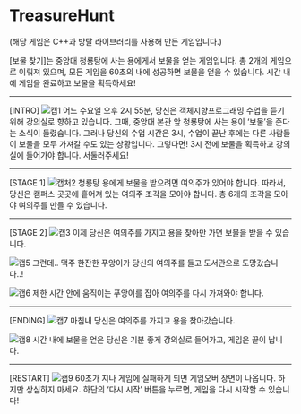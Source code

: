 # TreasureHunt

(해당 게임은 C++과 방탈 라이브러리를 사용해 만든 게임입니다.)

[보물 찾기]는 중앙대 청룡탕에 사는 용에게서 보물을 얻는 게임입니다.
총 2개의 게임으로 이뤄져 있으며, 모든 게임을 60초의 내에 성공하면 보물을 얻을 수 있습니다. 시간 내에 게임을 완료하고 보물을 획득하세요!

----------------------------
[INTRO]
![캡1](https://user-images.githubusercontent.com/90469593/137513572-ae57f41f-a7b0-4c4b-ad0a-61d7392dd362.PNG)
어느 수요일 오후 2시 55분, 당신은 객체지향프로그래밍 수업을 듣기 위해 강의실로 향하고 있습니다. 그때, 중앙대 본관 앞 청룡탕에 사는 용이 ‘보물’을 준다는 소식이 들렸습니다. 그러나 당신의 수업 시간은 3시, 수업이 끝난 후에는 다른 사람들이 보물을 모두 가져갈 수도 있는 상황입니다. 그렇다면! 3시 전에 보물을 획득하고 강의실에 들어가야 합니다. 서둘러주세요!

----------------------------
[STAGE 1]
![캡처2](https://user-images.githubusercontent.com/90469593/137513751-9611a62e-0401-453f-b9e8-e59d0843f183.PNG)
청룡탕 용에게 보물을 받으려면 여의주가 있어야 합니다. 따라서, 당신은 캠퍼스 곳곳에 흩어져 있는 여의주 조각을 모아야 합니다. 총 6개의 조각을 모아야 여의주를 만들 수 있습니다. 

----------------------------
[STAGE 2]
![캡3](https://user-images.githubusercontent.com/90469593/137515041-2969da6c-e263-48b9-bd89-d29cc7683e67.PNG)
이제 당신은 여의주를 가지고 용을 찾아만 가면 보물을 받을 수 있습니다. 

![캡5](https://user-images.githubusercontent.com/90469593/137515051-a3015b45-5c6e-4923-a4ae-5dcfea050b64.PNG)
그런데.. 맥주 한잔한 푸앙이가 당신의 여의주를 들고 도서관으로 도망갔습니다..!

![캡6](https://user-images.githubusercontent.com/90469593/137513951-9f6ff26e-2f2b-4912-94c9-83fa1d72e71b.PNG)
제한 시간 안에 움직이는 푸앙이를 잡아 여의주를 다시 가져와야 합니다.

----------------------------
[ENDING]
![캡7](https://user-images.githubusercontent.com/90469593/137514134-af013832-8a9c-48b5-a2a9-a1068f9f8b54.PNG)
마침내 당신은 여의주를 가지고 용을 찾아갔습니다. 

![캡8](https://user-images.githubusercontent.com/90469593/137514154-0d7456f9-e21e-4ccd-b33d-901464c4dd80.PNG)
시간 내에 보물을 얻은 당신은 기분 좋게 강의실로 들어가고, 게임은 끝이 납니다.

----------------------------
[RESTART]
![캡9](https://user-images.githubusercontent.com/90469593/137514183-6406c346-7ede-4a58-a71b-bfeffa0e76c1.PNG)
60초가 지나 게임에 실패하게 되면 게임오버 장면이 나옵니다. 하지만 상심하지 마세요. 하단의 ‘다시 시작’ 버튼을 누르면, 게임을 다시 시작할 수 있습니다!
